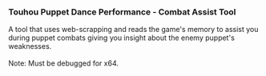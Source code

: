 <h3>Touhou Puppet Dance Performance - Combat Assist Tool</h3>

A tool that uses web-scrapping and reads the game's memory to assist you during puppet combats giving you insight about the enemy puppet's weaknesses.</br></br>
Note: Must be debugged for x64.
